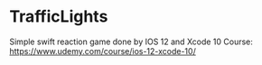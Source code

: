 # TrafficLights
Simple swift reaction game done by IOS 12 and Xcode 10 Course:
https://www.udemy.com/course/ios-12-xcode-10/
